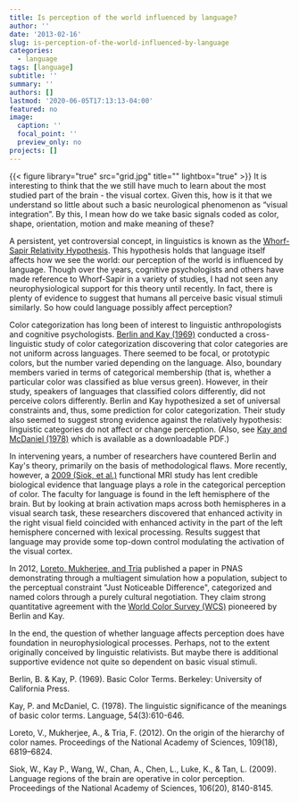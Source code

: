 ```yaml
---
title: Is perception of the world influenced by language?
author: ''
date: '2013-02-16'
slug: is-perception-of-the-world-influenced-by-language
categories:
  - language
tags: [language]
subtitle: ''
summary: ''
authors: []
lastmod: '2020-06-05T17:13:13-04:00'
featured: no
image:
  caption: ''
  focal_point: ''
  preview_only: no
projects: []
---
```

{{< figure library="true" src="grid.jpg" title="" lightbox="true" >}}
It is interesting to think that the we still have much to learn about the most studied part of the brain - the visual cortex. Given this, how is it that we understand so little about such a basic neurological phenomenon as “visual integration”. By this, I mean how do we take basic signals coded as color, shape, orientation, motion and make meaning of these?

A persistent, yet controversial concept, in linguistics is known as the <a href="http://en.wikipedia.org/wiki/Linguistic_relativity">Whorf-Sapir Relativity Hypothesis</a>. This hypothesis holds that language itself affects how we see the world: our perception of the world is influenced by language. Though over the years, cognitive psychologists and others have made reference to Whorf-Sapir in a variety of studies, I had not seen any neurophysiological support for this theory until recently. In fact, there is plenty of evidence to suggest that humans all perceive basic visual stimuli similarly. So how could language possibly affect perception?

Color categorization has long been of interest to linguistic anthropologists and cognitive psychologists. <a href="http://books.google.com/books?id=sGDxruwl9OkC">Berlin and Kay (1969)</a> conducted a cross-linguistic study of color categorization discovering that color categories are not uniform across languages. There seemed to be focal, or prototypic colors, but the number varied depending on the language. Also, boundary members varied in terms of categorical membership (that is, whether a particular color was classified as blue versus green). However, in their study, speakers of languages that classified colors differently, did not perceive colors differently. Berlin and Kay hypothesized a set of universal constraints and, thus, some prediction for color categorization. Their study also seemed to suggest strong evidence against the relatively hypothesis: linguistic categories do not affect or change perception. (Also, see <a href="http://www1.icsi.berkeley.edu/~kay/K&McD.LG.pdf">Kay and McDaniel (1978)</a> which is available as a downloadable PDF.)

In intervening years, a number of researchers have countered Berlin and Kay's theory, primarily on the basis of methodological flaws. More recently, however, a <a href="http://www.pnas.org/content/106/20/8140.full">2009 (Siok, et al.)</a>  functional MRI study has lent credible biological evidence that language plays a role in the categorical perception of color. The faculty for language is found in the left hemisphere of the brain. But by looking at brain activation maps across both hemispheres in a visual search task, these researchers discovered that enhanced activity in the right visual field coincided with enhanced activity in the part of the left hemisphere concerned with lexical processing. Results suggest that language may provide some top-down control modulating the activation of the visual cortex.

In 2012, <a href="http://www.pnas.org/content/109/18/6819.full">Loreto, Mukherjee, and Tria</a> published a paper in PNAS demonstrating through a multiagent simulation how a population, subject to the perceptual constraint "Just Noticeable Difference", categorized and named colors through a purely cultural negotiation. They claim strong quantitative agreement with the <a href="http://www1.icsi.berkeley.edu/wcs/">World Color Survey (WCS)</a> pioneered by Berlin and Kay.

In the end, the question of whether language affects perception does have foundation in neurophysiological processes. Perhaps, not to the extent originally conceived by linguistic relativists. But maybe there is additional supportive evidence not quite so dependent on basic visual stimuli.

Berlin, B. & Kay, P. (1969). Basic Color Terms. Berkeley: University of California Press.

Kay, P. and McDaniel, C. (1978). The linguistic significance of the meanings of basic color terms. Language, 54(3):610-646.

Loreto, V., Mukherjee, A., & Tria, F. (2012). On the origin of the hierarchy of color names. Proceedings of the National Academy of Sciences, 109(18), 6819–6824.

Siok, W., Kay P., Wang, W., Chan, A., Chen, L., Luke, K., & Tan, L. (2009). Language regions of the brain are operative in color perception. Proceedings of the National Academy of Sciences, 106(20), 8140-8145.

